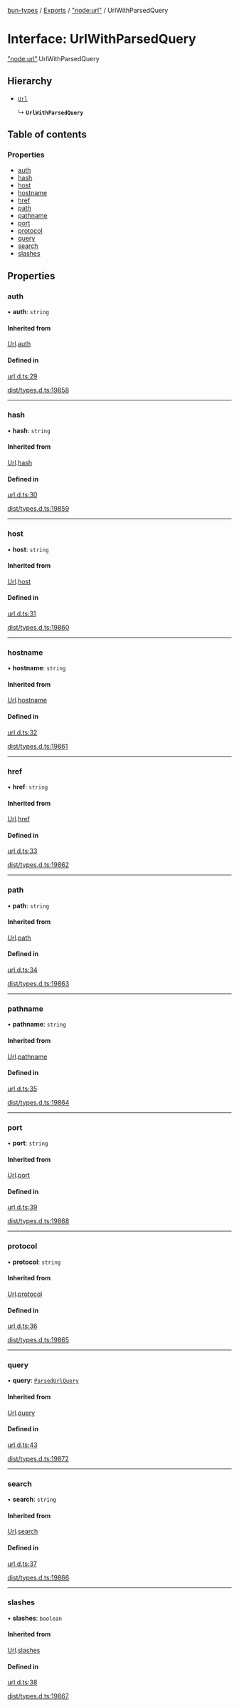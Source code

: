 [bun-types](https://github.com/oven-sh/bun-types/blob/master/api-docs/README.md) / [Exports](https://github.com/oven-sh/bun-types/blob/master/api-docs/modules.md) / ["node:url"](https://github.com/oven-sh/bun-types/blob/master/api-docs/modules/node_url_.md) / UrlWithParsedQuery

# Interface: UrlWithParsedQuery

["node:url"](https://github.com/oven-sh/bun-types/blob/master/api-docs/modules/node_url_.md).UrlWithParsedQuery

## Hierarchy

- [`Url`](https://github.com/oven-sh/bun-types/blob/master/api-docs/interfaces/url_.Url-1.md)

  ↳ **`UrlWithParsedQuery`**

## Table of contents

### Properties

- [auth](https://github.com/oven-sh/bun-types/blob/master/api-docs/interfaces/node_url_.UrlWithParsedQuery.md#auth)
- [hash](https://github.com/oven-sh/bun-types/blob/master/api-docs/interfaces/node_url_.UrlWithParsedQuery.md#hash)
- [host](https://github.com/oven-sh/bun-types/blob/master/api-docs/interfaces/node_url_.UrlWithParsedQuery.md#host)
- [hostname](https://github.com/oven-sh/bun-types/blob/master/api-docs/interfaces/node_url_.UrlWithParsedQuery.md#hostname)
- [href](https://github.com/oven-sh/bun-types/blob/master/api-docs/interfaces/node_url_.UrlWithParsedQuery.md#href)
- [path](https://github.com/oven-sh/bun-types/blob/master/api-docs/interfaces/node_url_.UrlWithParsedQuery.md#path)
- [pathname](https://github.com/oven-sh/bun-types/blob/master/api-docs/interfaces/node_url_.UrlWithParsedQuery.md#pathname)
- [port](https://github.com/oven-sh/bun-types/blob/master/api-docs/interfaces/node_url_.UrlWithParsedQuery.md#port)
- [protocol](https://github.com/oven-sh/bun-types/blob/master/api-docs/interfaces/node_url_.UrlWithParsedQuery.md#protocol)
- [query](https://github.com/oven-sh/bun-types/blob/master/api-docs/interfaces/node_url_.UrlWithParsedQuery.md#query)
- [search](https://github.com/oven-sh/bun-types/blob/master/api-docs/interfaces/node_url_.UrlWithParsedQuery.md#search)
- [slashes](https://github.com/oven-sh/bun-types/blob/master/api-docs/interfaces/node_url_.UrlWithParsedQuery.md#slashes)

## Properties

### auth

• **auth**: `string`

#### Inherited from

[Url](https://github.com/oven-sh/bun-types/blob/master/api-docs/interfaces/url_.Url-1.md).[auth](https://github.com/oven-sh/bun-types/blob/master/api-docs/interfaces/url_.Url-1.md#auth)

#### Defined in

[url.d.ts:29](https://github.com/valgaze/bun-types/blob/6f8dbf8/url.d.ts#L29)

[dist/types.d.ts:19858](https://github.com/valgaze/bun-types/blob/6f8dbf8/dist/types.d.ts#L19858)

___

### hash

• **hash**: `string`

#### Inherited from

[Url](https://github.com/oven-sh/bun-types/blob/master/api-docs/interfaces/url_.Url-1.md).[hash](https://github.com/oven-sh/bun-types/blob/master/api-docs/interfaces/url_.Url-1.md#hash)

#### Defined in

[url.d.ts:30](https://github.com/valgaze/bun-types/blob/6f8dbf8/url.d.ts#L30)

[dist/types.d.ts:19859](https://github.com/valgaze/bun-types/blob/6f8dbf8/dist/types.d.ts#L19859)

___

### host

• **host**: `string`

#### Inherited from

[Url](https://github.com/oven-sh/bun-types/blob/master/api-docs/interfaces/url_.Url-1.md).[host](https://github.com/oven-sh/bun-types/blob/master/api-docs/interfaces/url_.Url-1.md#host)

#### Defined in

[url.d.ts:31](https://github.com/valgaze/bun-types/blob/6f8dbf8/url.d.ts#L31)

[dist/types.d.ts:19860](https://github.com/valgaze/bun-types/blob/6f8dbf8/dist/types.d.ts#L19860)

___

### hostname

• **hostname**: `string`

#### Inherited from

[Url](https://github.com/oven-sh/bun-types/blob/master/api-docs/interfaces/url_.Url-1.md).[hostname](https://github.com/oven-sh/bun-types/blob/master/api-docs/interfaces/url_.Url-1.md#hostname)

#### Defined in

[url.d.ts:32](https://github.com/valgaze/bun-types/blob/6f8dbf8/url.d.ts#L32)

[dist/types.d.ts:19861](https://github.com/valgaze/bun-types/blob/6f8dbf8/dist/types.d.ts#L19861)

___

### href

• **href**: `string`

#### Inherited from

[Url](https://github.com/oven-sh/bun-types/blob/master/api-docs/interfaces/url_.Url-1.md).[href](https://github.com/oven-sh/bun-types/blob/master/api-docs/interfaces/url_.Url-1.md#href)

#### Defined in

[url.d.ts:33](https://github.com/valgaze/bun-types/blob/6f8dbf8/url.d.ts#L33)

[dist/types.d.ts:19862](https://github.com/valgaze/bun-types/blob/6f8dbf8/dist/types.d.ts#L19862)

___

### path

• **path**: `string`

#### Inherited from

[Url](https://github.com/oven-sh/bun-types/blob/master/api-docs/interfaces/url_.Url-1.md).[path](https://github.com/oven-sh/bun-types/blob/master/api-docs/interfaces/url_.Url-1.md#path)

#### Defined in

[url.d.ts:34](https://github.com/valgaze/bun-types/blob/6f8dbf8/url.d.ts#L34)

[dist/types.d.ts:19863](https://github.com/valgaze/bun-types/blob/6f8dbf8/dist/types.d.ts#L19863)

___

### pathname

• **pathname**: `string`

#### Inherited from

[Url](https://github.com/oven-sh/bun-types/blob/master/api-docs/interfaces/url_.Url-1.md).[pathname](https://github.com/oven-sh/bun-types/blob/master/api-docs/interfaces/url_.Url-1.md#pathname)

#### Defined in

[url.d.ts:35](https://github.com/valgaze/bun-types/blob/6f8dbf8/url.d.ts#L35)

[dist/types.d.ts:19864](https://github.com/valgaze/bun-types/blob/6f8dbf8/dist/types.d.ts#L19864)

___

### port

• **port**: `string`

#### Inherited from

[Url](https://github.com/oven-sh/bun-types/blob/master/api-docs/interfaces/url_.Url-1.md).[port](https://github.com/oven-sh/bun-types/blob/master/api-docs/interfaces/url_.Url-1.md#port)

#### Defined in

[url.d.ts:39](https://github.com/valgaze/bun-types/blob/6f8dbf8/url.d.ts#L39)

[dist/types.d.ts:19868](https://github.com/valgaze/bun-types/blob/6f8dbf8/dist/types.d.ts#L19868)

___

### protocol

• **protocol**: `string`

#### Inherited from

[Url](https://github.com/oven-sh/bun-types/blob/master/api-docs/interfaces/url_.Url-1.md).[protocol](https://github.com/oven-sh/bun-types/blob/master/api-docs/interfaces/url_.Url-1.md#protocol)

#### Defined in

[url.d.ts:36](https://github.com/valgaze/bun-types/blob/6f8dbf8/url.d.ts#L36)

[dist/types.d.ts:19865](https://github.com/valgaze/bun-types/blob/6f8dbf8/dist/types.d.ts#L19865)

___

### query

• **query**: [`ParsedUrlQuery`](https://github.com/oven-sh/bun-types/blob/master/api-docs/interfaces/querystring_.ParsedUrlQuery.md)

#### Inherited from

[Url](https://github.com/oven-sh/bun-types/blob/master/api-docs/interfaces/url_.Url-1.md).[query](https://github.com/oven-sh/bun-types/blob/master/api-docs/interfaces/url_.Url-1.md#query)

#### Defined in

[url.d.ts:43](https://github.com/valgaze/bun-types/blob/6f8dbf8/url.d.ts#L43)

[dist/types.d.ts:19872](https://github.com/valgaze/bun-types/blob/6f8dbf8/dist/types.d.ts#L19872)

___

### search

• **search**: `string`

#### Inherited from

[Url](https://github.com/oven-sh/bun-types/blob/master/api-docs/interfaces/url_.Url-1.md).[search](https://github.com/oven-sh/bun-types/blob/master/api-docs/interfaces/url_.Url-1.md#search)

#### Defined in

[url.d.ts:37](https://github.com/valgaze/bun-types/blob/6f8dbf8/url.d.ts#L37)

[dist/types.d.ts:19866](https://github.com/valgaze/bun-types/blob/6f8dbf8/dist/types.d.ts#L19866)

___

### slashes

• **slashes**: `boolean`

#### Inherited from

[Url](https://github.com/oven-sh/bun-types/blob/master/api-docs/interfaces/url_.Url-1.md).[slashes](https://github.com/oven-sh/bun-types/blob/master/api-docs/interfaces/url_.Url-1.md#slashes)

#### Defined in

[url.d.ts:38](https://github.com/valgaze/bun-types/blob/6f8dbf8/url.d.ts#L38)

[dist/types.d.ts:19867](https://github.com/valgaze/bun-types/blob/6f8dbf8/dist/types.d.ts#L19867)
